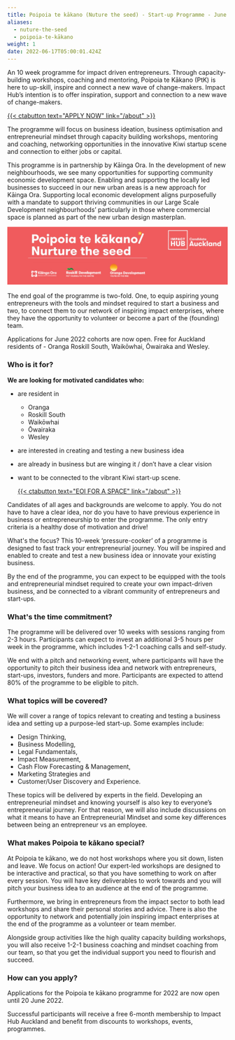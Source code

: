 ```yaml
---
title: Poipoia te kākano (Nuture the seed) - Start-up Programme - June 2022
aliases:
  - nuture-the-seed
  - poipoia-te-kākano
weight: 1
date: 2022-06-17T05:00:01.424Z
---
```

An 10 week programme for impact driven entrepreneurs. Through capacity-building workshops, coaching and mentoring, Poipoia te Kākano (PtK) is here to up-skill, inspire and connect a new wave of change-makers.  Impact Hub’s intention is to offer inspiration, support and connection to a new wave of change-makers.

[{{< ctabutton text="APPLY NOW" link="/about" >}}](https://forms.gle/Jr9ohXMKVyTogHke7)

The programme will focus on business ideation, business optimisation and entrepreneurial mindset through capacity building workshops, mentoring and coaching, networking opportunities in the innovative Kiwi startup scene and connection to either jobs or capital.

This programme is in partnership by Kāinga Ora.  In the development of new neighbourhoods, we see many opportunities for supporting community economic development space. Enabling and supporting the locally led businesses to succeed in our new urban areas is a new approach for Kāinga Ora.  Supporting local economic development aligns purposefully with a mandate to support thriving communities in our Large Scale Development neighbourhoods’ particularly in those where commercial space is planned as part of the new urban design masterplan.  

![Poipoia Te Kakano](banner-ptk.jpg)

The end goal of the programme is two-fold. One, to equip aspiring young entrepreneurs with the tools and mindset required to start a business and two, to connect them to our network of inspiring impact enterprises, where they have the opportunity to volunteer or become a part of the (founding) team.

Applications for June 2022 cohorts are now open. Free for Auckland residents of - Oranga Roskill South, Waikōwhai, Ōwairaka and Wesley.

### Who is it for?

**We are looking for motivated candidates who:**

* are resident in 

  * Oranga
  * Roskill South
  * Waikōwhai
  * Ōwairaka
  * Wesley
* are interested in creating and testing a new business idea
* are already in business but are winging it / don’t have a clear vision
* want to be connected to the vibrant Kiwi start-up scene.

  [{{< ctabutton text="EOI FOR A SPACE" link="/about" >}}](https://forms.gle/Jr9ohXMKVyTogHke7)

Candidates of all ages and backgrounds are welcome to apply. You do not have to have a clear idea, nor do you have to have previous experience in business or entrepreneurship to enter the programme. The only entry criteria is a healthy dose of motivation and drive!

What's the focus?
This 10-week ‘pressure-cooker’ of a programme is designed to fast track your entrepreneurial journey. You will be inspired and enabled to create and test a new business idea or innovate your existing business.

By the end of the programme, you can expect to be equipped with the tools and entrepreneurial mindset required to create your own impact-driven business, and be connected to a vibrant community of entrepreneurs and start-ups.

### What's the time commitment?

The programme will be delivered over 10 weeks with sessions ranging from 2-3 hours. Participants can expect to invest an additional 3-5 hours per week in the programme, which includes 1-2-1 coaching calls and self-study.

We end with a pitch and networking event, where participants will have the opportunity to pitch their business idea and network with entrepreneurs, start-ups, investors, funders and more. Participants are expected to attend 80% of the programme to be eligible to pitch.

### What topics will be covered?

We will cover a range of topics relevant to creating and testing a business idea and setting up a purpose-led start-up. Some examples include:

* Design Thinking, 
* Business Modelling, 
* Legal Fundamentals, 
* Impact Measurement, 
* Cash Flow Forecasting & Management,
* Marketing Strategies and 
* Customer/User Discovery and Experience.

These topics will be delivered by experts in the field. Developing an entrepreneurial mindset and knowing yourself is also key to everyone’s entrepreneurial journey. For that reason, we will also include discussions on what it means to have an Entrepreneurial Mindset and some key differences between being an entrepreneur vs an employee.

### What makes Poipoia te kākano special?

At Poipoia te kākano, we do not host workshops where you sit down, listen and leave. We focus on action! Our expert-led workshops are designed to be interactive and practical, so that you have something to work on after every session. You will have key deliverables to work towards and you will pitch your business idea to an audience at the end of the programme.

Furthermore, we bring in entrepreneurs from the impact sector to both lead workshops and share their personal stories and advice. There is also the opportunity to network and potentially join inspiring impact enterprises at the end of the programme as a volunteer or team member.

Alongside group activities like the high quality capacity building workshops, you will also receive 1-2-1 business coaching and mindset coaching from our team, so that you get the individual support you need to flourish and succeed.

### How can you apply?

Applications for the Poipoia te kākano programme for 2022 are now open until 20 June 2022.

Successful participants will receive a free 6-month membership to Impact Hub Auckland and benefit from discounts to workshops, events, programmes.